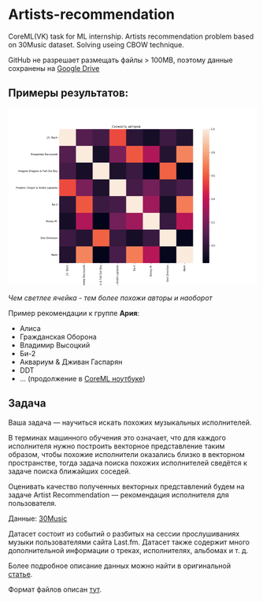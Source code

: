 # Artists-recommendation
CoreML(VK) task for ML internship. Artists recommendation problem based on 30Music dataset. Solving useing CBOW technique.

GitHub не разрешает размещать файлы > 100MB, поэтому данные сохранены на [Google Drive](https://drive.google.com/drive/folders/1lM1xFHiKYI6_7crX66-DhQ42wit3eDaQ?usp=sharing)

## Примеры результатов:

![](artists_heatmap.png)

*Чем светлее ячейка - тем более похожи авторы и наоборот*

Пример рекомендации к группе **Ария**:

- Алиса
- Гражданская Оборона
- Владимир Высоцкий
- Би-2
- Аквариум  & Дживан Гаспарян
- DDT
- ... (продолжение в [CoreML ноутбуке](CoreML%20(Artist%20recommendation).ipynb))

## Задача
Ваша задача — научиться искать похожих музыкальных исполнителей.

В терминах машинного обучения это означает, что для каждого исполнителя нужно построить векторное представление таким образом, чтобы похожие исполнители оказались близко в векторном пространстве, тогда задача поиска похожих исполнителей сведётся к задаче поиска ближайших соседей.

Оценивать качество полученных векторных представлений будем на задаче Artist Recommendation — рекомендация исполнителя для пользователя.

Данные: [30Music](http://recsys.deib.polimi.it/datasets/)

Датасет состоит из событий о разбитых на сессии прослушиваниях музыки пользователями сайта Last.fm.
Датасет также содержит много дополнительной информации о треках, исполнителях, альбомах и т. д.

Более подробное описание данных можно найти в оригинальной [статье](http://ceur-ws.org/Vol-1441/recsys2015_poster13.pdf).

Формат файлов описан [тут](https://github.com/crowdrec/idomaar/wiki/DATA-FORMAT).


